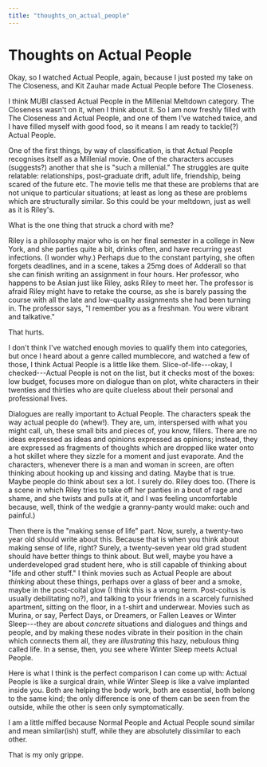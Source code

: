 ```yaml
---
title: "thoughts_on_actual_people"
---
```


# Thoughts on Actual People

Okay, so I watched Actual People, again, because I just posted my take
on The Closeness, and Kit Zauhar made Actual People before The
Closeness.

I think MUBI classed Actual People in the Millenial Meltdown category.
The Closeness wasn't on it, when I think about it. So I am now freshly
filled with The Closeness and Actual People, and one of them I've
watched twice, and I have filled myself with good food, so it means I am
ready to tackle(?) Actual People.

One of the first things, by way of classification, is that Actual People
recognises itself as a Millenial movie. One of the characters accuses
(suggests?) another that she is "such a millenial." The struggles are
quite relatable: relationships, post-graduate drift, adult life,
friendship, being scared of the future etc. The movie tells me that
these are problems that are not unique to particular situations; at
least as long as these are problems which are structurally similar. So
this could be your meltdown, just as well as it is Riley's.

What is the one thing that struck a chord with me?

Riley is a philosophy major who is on her final semester in a college in
New York, and she parties quite a bit, drinks often, and have recurring
yeast infections. (I wonder why.) Perhaps due to the constant partying,
she often forgets deadlines, and in a scene, takes a 25mg does of
Adderall so that she can finish writing an assignment in four hours. Her
professor, who happens to be Asian just like Riley, asks Riley to meet
her. The professor is afraid Riley might have to retake the course, as
she is barely passing the course with all the late and low-quality
assignments she had been turning in. The professor says, "I remember you
as a freshman. You were vibrant and talkative."

That hurts.

I don't think I've watched enough movies to qualify them into
categories, but once I heard about a genre called mumblecore, and
watched a few of those, I think Actual People is a little like them.
Slice-of-life---okay, I checked---Actual People is not on the list, but
it checks most of the boxes: low budget, focuses more on dialogue than
on plot, white characters in their twenties and thirties who are quite
clueless about their personal and professional lives.

Dialogues are really important to Actual People. The characters speak
the way actual people do (whew!). They are, um, interspersed with what
you might call, uh, these small bits and pieces of, you know, fillers.
There are no ideas expressed as ideas and opinions expressed as
opinions; instead, they are expressed as fragments of thoughts which are
dropped like water onto a hot skillet where they sizzle for a moment and
just evaporate. And the characters, whenever there is a man and woman in
screen, are often thinking about hooking up and kissing and dating.
Maybe that is true. Maybe people do think about sex a lot. I surely do.
Riley does too. (There is a scene in which Riley tries to take off her
panties in a bout of rage and shame, and she twists and pulls at it, and
I was feeling uncomfortable because, well, think of the wedgie a
granny-panty would make: ouch and painful.)

Then there is the "making sense of life" part. Now, surely, a twenty-two
year old should write about this. Because that is when you think about
making sense of life, right? Surely, a twenty-seven year old grad
student should have better things to think about. But well, maybe you
have a underdeveloped grad student here, who is still capable of
thinking about "life and other stuff." I think movies such as Actual
People are about *thinking* about these things, perhaps over a glass of
beer and a smoke, maybe in the post-coital glow (I think this is a wrong
term. Post-coitus is usually debilitating no?), and talking to your
friends in a scarcely furnished apartment, sitting on the floor, in a
t-shirt and underwear. Movies such as Murina, or say, Perfect Days, or
Dreamers, or Fallen Leaves or Winter Sleep---they are about *concrete*
situations and dialogues and things and people, and by making these
nodes vibrate in their position in the chain which connects them all,
they are *illustrating* this hazy, nebulous thing called life. In a
sense, then, you see where Winter Sleep meets Actual People.

Here is what I think is the perfect comparison I can come up with:
Actual People is like a surgical drain, while Winter Sleep is like a
valve implanted inside you. Both are helping the body work, both are
essential, both belong to the same kind; the only difference is one of
them can be seen from the outside, while the other is seen only
symptomatically.

I am a little miffed because Normal People and Actual People sound
similar and mean similar(ish) stuff, while they are absolutely
dissimilar to each other.

That is my only grippe.
